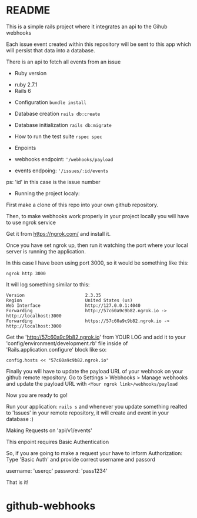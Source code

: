 # README

This is a simple rails project where it integrates an api to the Gihub webhooks

Each issue event created within this repository will be sent to this app which will persist that data into a database.

There is an api to fetch all events from an issue

* Ruby version
- ruby 2.7.1
- Rails 6

* Configuration
```bundle install```

* Database creation
```rails db:create```

* Database initialization
```rails db:migrate```

* How to run the test suite
```rspec spec```

* Enpoints
- webhooks endpoint:
```'/webhooks/payload```

- events endpoing:
```'/issues/:id/events```

ps: 'id' in this case is the issue number

* Running the project localy:

First make a clone of this repo into your own github repository.

Then, to make webhooks work properly in your project locally you will have to use ngrok service

Get it from https://ngrok.com/ and install it.

Once you have set ngrok up, then run it watching the port where your local server is running the application. 

In this case I have been using port 3000, so it would be something like this:

```ngrok http 3000```

It will log something similar to this:
```
Version                       2.3.35                                                                                                                                                                               
Region                        United States (us)                                                                                                                                                                   
Web Interface                 http://127.0.0.1:4040                                                                                                                                                                
Forwarding                    http://57c60a9c9b82.ngrok.io -> http://localhost:3000                                                                                                                                
Forwarding                    https://57c60a9c9b82.ngrok.io -> http://localhost:3000                                                                                                                               
```

Get the 'http://57c60a9c9b82.ngrok.io' from YOUR LOG and add it to your 'config/environment/development.rb' file inside of 'Rails.application.configure' block like so:

``` config.hosts << "57c60a9c9b82.ngrok.io" ```

Finally you will have to update the payload URL of your webhook on your github remote repository. Go to Settings > Webhooks > Manage webhooks and update the payload URL with
```<Your ngrok link>/webhooks/payload```

Now you are ready to go! 

Run your application: ```rails s``` and whenever you update something realted to 'Issues' in your remote repository, it will create and event in your database :)

Making Requests on 'api/v1/events'

This enpoint requires Basic Authentication

So, if you are going to make a request your have to inform 
Authorization: Type 'Basic Auth'
and provide correct username and passord

username: 'userqc'
password: 'pass1234'

That is it! 

# github-webhooks
